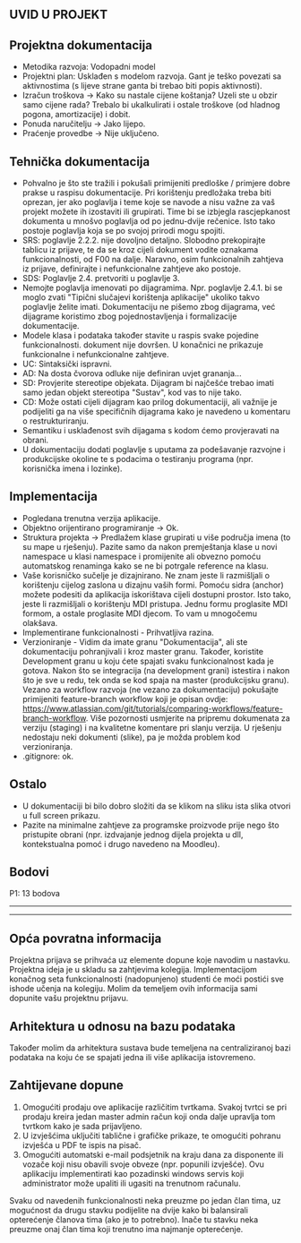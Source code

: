 ## UVID U PROJEKT

## Projektna dokumentacija
* Metodika razvoja: Vodopadni model 
* Projektni plan: Usklađen s modelom razvoja. Gant je teško povezati sa aktivnostima (s lijeve strane ganta bi trebao biti popis aktivnosti).
* Izračun troškova -> Kako su nastale cijene koštanja? Uzeli ste u obzir samo cijene rada? Trebalo bi ukalkulirati i ostale troškove (od hladnog pogona, amortizacije) i dobit.
* Ponuda naručitelju -> Jako lijepo.
* Praćenje provedbe -> Nije uključeno.

## Tehnička dokumentacija
* Pohvalno je što ste tražili i pokušali primijeniti predloške / primjere dobre prakse u raspisu dokumentacije. Pri korištenju predložaka treba biti oprezan, jer ako poglavlja i teme koje se navode a nisu važne za vaš projekt možete ih izostaviti ili grupirati. Time bi se izbjegla rascjepkanost dokumenta u mnošvo poglavlja od po jednu-dvije rečenice. Isto tako postoje poglavlja koja se po svojoj prirodi mogu spojiti.
* SRS: poglavlje 2.2.2. nije dovoljno detaljno. Slobodno prekopirajte tablicu iz prijave, te da se kroz cijeli dokument vodite oznakama funkcionalnosti, od F00 na dalje. Naravno, osim funkcionalnih zahtjeva iz prijave, definirajte i nefunkcionalne zahtjeve ako postoje.
* SDS: Poglavlje 2.4. pretvoriti u poglavlje 3.
* Nemojte poglavlja imenovati po dijagramima. Npr. poglavlje 2.4.1. bi se moglo zvati "Tipični slučajevi korištenja aplikacije" ukoliko takvo poglavlje želite imati. Dokumentaciju ne pišemo zbog dijagrama, već dijagrame koristimo zbog pojednostavljenja i formalizacije dokumentacije.
* Modele klasa i podataka također stavite u raspis svake pojedine funkcionalnosti.
dokument nije dovršen. U konačnici ne prikazuje funkcionalne i nefunkcionalne zahtjeve. 
* UC: Sintaksički ispravni. 
* AD: Na dosta čvorova odluke nije definiran uvjet grananja...
* SD: Provjerite stereotipe objekata. Dijagram bi najčešće trebao imati samo jedan objekt stereotipa "Sustav", kod vas to nije tako.
* CD: Može ostati cijeli dijagram kao prilog dokumentaciji, ali važnije je podijeliti ga na više specifičnih dijagrama kako je navedeno u komentaru o restrukturiranju.
* Semantiku i usklađenost svih dijagama s kodom ćemo provjeravati na obrani.
* U dokumentaciju dodati poglavlje s uputama za podešavanje razvojne i produkcijske okoline te s podacima o testiranju programa (npr. korisnička imena i lozinke).


## Implementacija
* Pogledana trenutna verzija aplikacije.
* Objektno orijentirano programiranje -> Ok.
* Struktura projekta -> Predlažem klase grupirati u više područja imena (to su mape u rješenju). Pazite samo da nakon premještanja klase u novi namespace u klasi namespace i promijenite ali obvezno pomoću automatskog renaminga kako se ne bi potrgale reference na klasu.
* Vaše korisničko sučelje je dizajnirano. Ne znam jeste li razmišljali o korištenju cijelog zaslona u dizajnu vaših formi. Pomoću sidra (anchor) možete podesiti da aplikacija iskorištava cijeli dostupni prostor. Isto tako, jeste li razmišljali o korištenju MDI pristupa. Jednu formu proglasite MDI formom, a ostale proglasite MDI djecom. To vam u mnogočemu olakšava.
* Implementirane funkcionalnosti - Prihvatljiva razina.
* Verzioniranje - Vidim da imate granu "Dokumentacija", ali ste dokumentaciju pohranjivali i kroz master granu. Također, koristite Development granu u koju ćete spajati svaku funkcionalnost kada je gotova. Nakon što se integracija (na development grani) istestira i nakon što je sve u redu, tek onda se kod spaja na master (produkcijsku granu). Vezano za workflow razvoja (ne vezano za dokumentaciju) pokušajte primijeniti feature-branch workflow koji je opisan ovdje: https://www.atlassian.com/git/tutorials/comparing-workflows/feature-branch-workflow. Više pozornosti usmjerite na pripremu dokumenata za verziju (staging) i na kvalitetne komentare pri slanju verzija. U rješenju nedostaju neki dokumenti (slike), pa je možda problem kod verzioniranja.
* .gitignore: ok.


## Ostalo
* U dokumentaciji bi bilo dobro složiti da se klikom na sliku ista slika otvori u full screen prikazu.
* Pazite na minimalne zahtjeve za programske proizvode prije nego što pristupite obrani (npr. izdvajanje jednog dijela projekta u dll, kontekstualna pomoć i drugo navedeno na Moodleu).

## Bodovi
P1: 13 bodova

---
---

## Opća povratna informacija
Projektna prijava se prihvaća uz elemente dopune koje navodim u nastavku. Projektna ideja je u skladu sa zahtjevima kolegija. Implementacijom konačnog seta funkcionalnosti (nadopunjeno) studenti će moći postići sve ishode učenja na kolegiju. Molim da temeljem ovih informacija sami dopunite vašu projektnu prijavu.

## Arhitektura u odnosu na bazu podataka
Također molim da arhitektura sustava bude temeljena na centraliziranoj bazi podataka na koju će se spajati jedna ili više aplikacija istovremeno.

## Zahtijevane dopune
1. Omogućiti prodaju ove aplikacije različitim tvrtkama. Svakoj tvrtci se pri prodaju kreira jedan master admin račun koji onda dalje upravlja tom tvrtkom kako je sada prijavljeno.
2. U izvješćima uključiti tablične i grafičke prikaze, te omogućiti pohranu izvješća u PDF te ispis na pisač.
3. Omogućiti automatski e-mail podsjetnik na kraju dana za disponente ili vozače koji nisu obavili svoje obveze (npr. popunili izvješće). Ovu aplikaciju implementirati kao pozadinski windows servis koji administrator može upaliti ili ugasiti na trenutnom računalu.

Svaku od navedenih funkcionalnosti neka preuzme po jedan član tima, uz mogućnost da drugu stavku podijelite na dvije kako bi balansirali opterećenje članova tima (ako je to potrebno). Inače tu stavku neka preuzme onaj član tima koji trenutno ima najmanje opterećenje.
